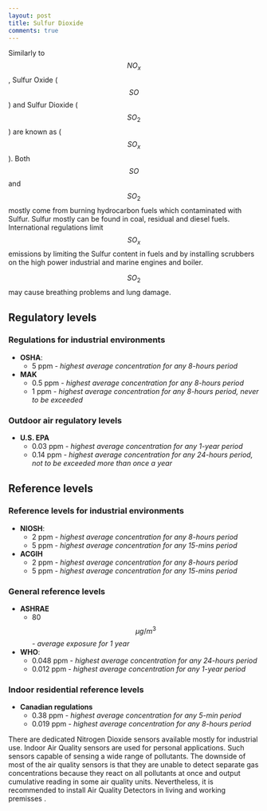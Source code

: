 ```yaml
---
layout: post
title: Sulfur Dioxide
comments: true
---
```


Similarly to $$NO_x$$, Sulfur Oxide ( $$SO$$ ) and Sulfur Dioxide ( $$SO_2$$ ) are known as ( $$SO_x$$ ).
Both $$SO$$ and $$SO_2$$ mostly come from burning hydrocarbon fuels which contaminated with Sulfur. Sulfur mostly can be found in coal, residual and diesel fuels.
International regulations limit $$SO_x$$ emissions by limiting the Sulfur content in fuels and by installing scrubbers on the high power industrial and marine engines and boiler.

$$SO_2$$ may cause breathing problems and lung damage.

## Regulatory levels

### Regulations for industrial environments

- **OSHA**:
  - 5 ppm - *highest average concentration for any 8-hours period*
- **MAK**
  - 0.5 ppm - *highest average concentration for any 8-hours period*
  - 1 ppm - *highest average concentration for any 8-hours period, never to be exceeded*

### Outdoor air regulatory levels

- **U.S. EPA**
  - 0.03 ppm - *highest average concentration for any 1-year period*
  - 0.14 ppm - *highest average concentration for any 24-hours period, not to be exceeded more than once a year*

## Reference levels

### Reference levels for industrial environments
- **NIOSH**:
  - 2 ppm - *highest average concentration for any 8-hours period*
  - 5 ppm - *highest average concentration for any 15-mins period*
- **ACGIH**
  - 2 ppm - *highest average concentration for any 8-hours period*
  - 5 ppm - *highest average concentration for any 15-mins period*

### General reference levels

- **ASHRAE**
  - 80 $$\mu g/m^3$$ - *average exposure for 1 year*
- **WHO**:
  - 0.048 ppm - *highest average concentration for any 24-hours period*
  - 0.012 ppm - *highest average concentration for any 1-year period*

### Indoor residential reference levels

- **Canadian regulations**
  - 0.38 ppm - *highest average concentration for any 5-min period*
  - 0.019 ppm - *highest average concentration for any 8-hours period*

There are dedicated Nitrogen Dioxide sensors available mostly for industrial use. Indoor Air Quality sensors are used for personal applications. Such sensors capable of sensing a wide range of pollutants. The downside of most of the air quality sensors is that they are unable to detect separate gas concentrations because they react on all pollutants at once and output cumulative reading in some air quality units. Nevertheless, it is recommended to install Air Quality Detectors in living and working premisses .

